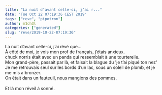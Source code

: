 ```yaml
---
title: "La nuit d’avant celle-ci, j’ai r..."
date: "Tue Oct 22 07:19:36 CEST 2019"
tags: ["reve", "pipotron"]
author: m1ch3l
categories: ["generated"]
slug: "reve/2019-10-22-07:19:36"
---
```


La nuit d’avant celle-ci, j’ai rêvé que...<br>
À côté de moi, je vois mon prof de français, j’étais anxieux.<br>
chuck norris était avec un panda qui ressemblait à une tourterelle.<br>
Mon grand-père, passait par là, et faisait la blague du 'je t’ai piqué ton nez'<br>
Je me retrouvais seul sur les bords d’un lac, sous un soleil de plomb, et je me mis a bronzer.<br>
On était dans un fauteuil, nous mangions des pommes.<br>
<br>
Et là mon réveil à sonné.<br>
<br>
